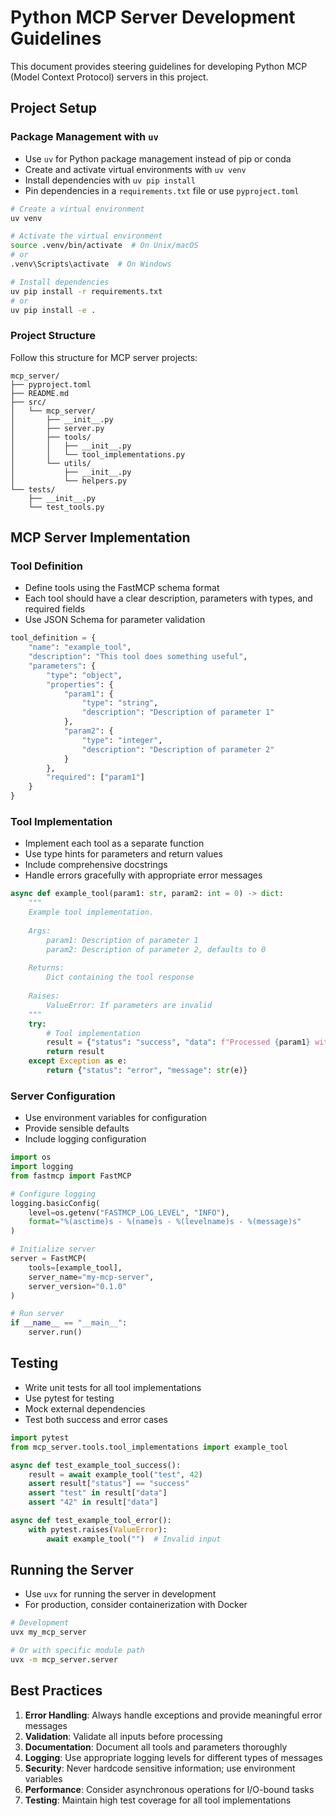 # Python MCP Server Development Guidelines

This document provides steering guidelines for developing Python MCP (Model Context Protocol) servers in this project.

## Project Setup

### Package Management with `uv`

- Use `uv` for Python package management instead of pip or conda
- Create and activate virtual environments with `uv venv`
- Install dependencies with `uv pip install`
- Pin dependencies in a `requirements.txt` file or use `pyproject.toml`

```bash
# Create a virtual environment
uv venv

# Activate the virtual environment
source .venv/bin/activate  # On Unix/macOS
# or
.venv\Scripts\activate  # On Windows

# Install dependencies
uv pip install -r requirements.txt
# or
uv pip install -e .
```

### Project Structure

Follow this structure for MCP server projects:

```
mcp_server/
├── pyproject.toml
├── README.md
├── src/
│   └── mcp_server/
│       ├── __init__.py
│       ├── server.py
│       ├── tools/
│       │   ├── __init__.py
│       │   └── tool_implementations.py
│       └── utils/
│           ├── __init__.py
│           └── helpers.py
└── tests/
    ├── __init__.py
    └── test_tools.py
```

## MCP Server Implementation

### Tool Definition

- Define tools using the FastMCP schema format
- Each tool should have a clear description, parameters with types, and required fields
- Use JSON Schema for parameter validation

```python
tool_definition = {
    "name": "example_tool",
    "description": "This tool does something useful",
    "parameters": {
        "type": "object",
        "properties": {
            "param1": {
                "type": "string",
                "description": "Description of parameter 1"
            },
            "param2": {
                "type": "integer",
                "description": "Description of parameter 2"
            }
        },
        "required": ["param1"]
    }
}
```

### Tool Implementation

- Implement each tool as a separate function
- Use type hints for parameters and return values
- Include comprehensive docstrings
- Handle errors gracefully with appropriate error messages

```python
async def example_tool(param1: str, param2: int = 0) -> dict:
    """
    Example tool implementation.
    
    Args:
        param1: Description of parameter 1
        param2: Description of parameter 2, defaults to 0
        
    Returns:
        Dict containing the tool response
        
    Raises:
        ValueError: If parameters are invalid
    """
    try:
        # Tool implementation
        result = {"status": "success", "data": f"Processed {param1} with value {param2}"}
        return result
    except Exception as e:
        return {"status": "error", "message": str(e)}
```

### Server Configuration

- Use environment variables for configuration
- Provide sensible defaults
- Include logging configuration

```python
import os
import logging
from fastmcp import FastMCP

# Configure logging
logging.basicConfig(
    level=os.getenv("FASTMCP_LOG_LEVEL", "INFO"),
    format="%(asctime)s - %(name)s - %(levelname)s - %(message)s"
)

# Initialize server
server = FastMCP(
    tools=[example_tool],
    server_name="my-mcp-server",
    server_version="0.1.0"
)

# Run server
if __name__ == "__main__":
    server.run()
```

## Testing

- Write unit tests for all tool implementations
- Use pytest for testing
- Mock external dependencies
- Test both success and error cases

```python
import pytest
from mcp_server.tools.tool_implementations import example_tool

async def test_example_tool_success():
    result = await example_tool("test", 42)
    assert result["status"] == "success"
    assert "test" in result["data"]
    assert "42" in result["data"]

async def test_example_tool_error():
    with pytest.raises(ValueError):
        await example_tool("")  # Invalid input
```

## Running the Server

- Use `uvx` for running the server in development
- For production, consider containerization with Docker

```bash
# Development
uvx my_mcp_server

# Or with specific module path
uvx -m mcp_server.server
```

## Best Practices

1. **Error Handling**: Always handle exceptions and provide meaningful error messages
2. **Validation**: Validate all inputs before processing
3. **Documentation**: Document all tools and parameters thoroughly
4. **Logging**: Use appropriate logging levels for different types of messages
5. **Security**: Never hardcode sensitive information; use environment variables
6. **Performance**: Consider asynchronous operations for I/O-bound tasks
7. **Testing**: Maintain high test coverage for all tool implementations